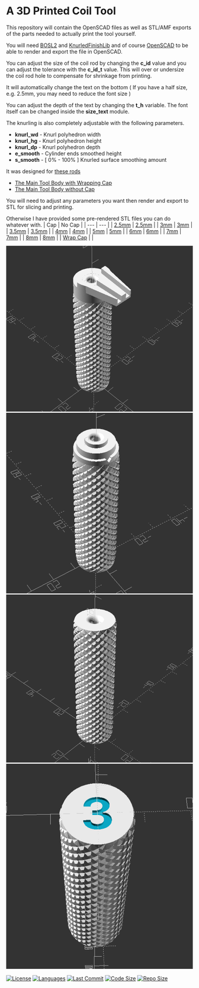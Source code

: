 # A 3D Printed Coil Tool
This repository will contain the OpenSCAD files as well as STL/AMF exports of the parts needed to actually print the tool yourself.

You will need [BOSL2](https://github.com/revarbat/BOSL2/) and [KnurledFinishLib](https://www.thingiverse.com/thing:9095) and of course [OpenSCAD](https://openscad.org/) to be able to render and export the file in OpenSCAD.

You can adjust the size of the coil rod by changing the **c_id** value and you can adjust the tolerance with the **c_id_t** value. This will over or undersize the coil rod hole to compensate for shrinkage from printing.

It will automatically change the text on the bottom ( If you have a half size, e.g. 2.5mm, you may need to reduce the font size )

You can adjust the depth of the text by changing the **t_h** variable. The font itself can be changed inside the **size_text** module.

The knurling is also completely adjustable with the following parameters.

- **knurl_wd**      - Knurl polyhedron width
- **knurl_hg**      - Knurl polyhedron height
- **knurl_dp**      - Knurl polyhedron depth
- **e_smooth**      - Cylinder ends smoothed height
- **s_smooth**      - [ 0% - 100% ] Knurled surface smoothing amount

It was designed for [these rods](https://www.amazon.com/DYWISHKEY-Stainless-Assortment-Diameter-1-0-8-0mm/dp/B09W5PBHGR/)

- [The Main Tool Body with Wrapping Cap](Coil_Rod_Handle_w_Cap.scad)
- [The Main Tool Body without Cap](Coil_Rod_Handle.scad)

You will need to adjust any parameters you want then render and export to STL for slicing and printing.

Otherwise I have provided some pre-rendered STL files you can do whatever with.
| Cap | No Cap |
| --- | --- |
| [2.5mm](STL/Coil_Rod_Handle_Cap_2.5mm.stl) | [2.5mm](STL/Coil_Rod_Handle_2.5mm.stl) |
| [3mm](STL/Coil_Rod_Handle_Cap_3mm.stl) | [3mm](STL/Coil_Rod_Handle_3mm.stl) |
| [3.5mm](STL/Coil_Rod_Handle_Cap_3.5mm.stl) | [3.5mm](STL/Coil_Rod_Handle_3.5mm.stl) |
| [4mm](STL/Coil_Rod_Handle_Cap_4mm.stl) | [4mm](STL/Coil_Rod_Handle_4mm.stl) |
| [5mm](STL/Coil_Rod_Handle_Cap_5mm.stl) | [5mm](STL/Coil_Rod_Handle_5mm.stl) |
| [6mm](STL/Coil_Rod_Handle_Cap_6mm.stl) | [6mm](STL/Coil_Rod_Handle_6mm.stl) |
| [7mm](STL/Coil_Rod_Handle_Cap_7mm.stl) | [7mm](STL/Coil_Rod_Handle_7mm.stl) |
| [8mm](STL/Coil_Rod_Handle_Cap_8mm.stl) | [8mm](STL/Coil_Rod_Handle_8mm.stl) |
| [Wrap Cap](STL/Wrap_Cap.stl) | |


![CoilToolwCap1](img/image1.png)
![CoilToolwCap2](img/image2.png)
![CoilToolNC2](img/image4.png)
![CoilToolNC1](img/image3.png)


[![License](https://img.shields.io/github/license/duncanyoyo1/Coil-Tool?style=plastic)](https://opensource.org/licenses/BSD-2-Clause)
[![Languages](https://img.shields.io/github/languages/top/duncanyoyo1/Coil-Tool?style=plastic)](https://github.com/duncanyoyo1/Coil-Tool)
[![Last Commit](https://img.shields.io/github/last-commit/duncanyoyo1/Coil-Tool?style=plastic)](https://github.com/duncanyoyo1/Coil-Tool/commits/main)
[![Code Size](https://img.shields.io/github/languages/code-size/duncanyoyo1/Coil-Tool?style=plastic)](https://github.com/duncanyoyo1/Coil-Tool)
[![Repo Size](https://img.shields.io/github/repo-size/duncanyoyo1/Coil-Tool?style=plastic)](https://github.com/duncanyoyo1/Coil-Tool)
